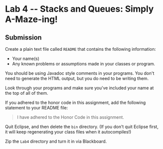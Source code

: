 # Lab 4 -- Stacks and Queues: Simply A-Maze-ing!
## Submission

Create a plain text file called `README` that contains the following information:
- Your name(s)
- Any known problems or assumptions made in your classes or program.

You should be using Javadoc style comments in your programs. You don't need to
generate the HTML output, but you do need to be writing them.

Look through your programs and make sure you've included your name at the top
of all of them.

If you adhered to the honor code in this assignment, add the following
statement to your README file:
> I have adhered to the Honor Code in this assignment.

Quit Eclipse, and then delete the `bin` directory.
(If you don't quit Eclipse first, it will keep regenerating your class
files when it autocompiles!)

Zip the `Lab4` directory and turn it in via Blackboard.
